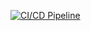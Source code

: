 [![CI/CD Pipeline](https://github.com/taevinbellamy88/cpp-eks-kubectl/actions/workflows/ci-cd.yaml/badge.svg)](https://github.com/taevinbellamy88/cpp-eks-kubectl/actions/workflows/ci-cd.yaml)